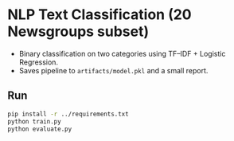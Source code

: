 # NLP Text Classification (20 Newsgroups subset)

- Binary classification on two categories using TF–IDF + Logistic Regression.
- Saves pipeline to `artifacts/model.pkl` and a small report.

## Run

```bash
pip install -r ../requirements.txt
python train.py
python evaluate.py
```
